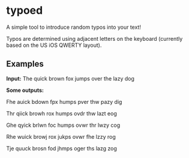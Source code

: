 # typoed

A simple tool to introduce random typos into your text!

Typos are determined using adjacent letters on the keyboard (currently based on the US iOS QWERTY layout).

## Examples

**Input:** The quick brown fox jumps over the lazy dog

**Some outputs:**

Fhe auick bdown fpx humps pver thw pazy dig

Thr qiick browh rox humps ovdr thw lazt eog

Ghe qyick brlwn foc humps ovwr thr lwzy cog

Rhe wuick browj rox jukps ovwr fhe lzzy rog

Tje quuck brosn fod jhmps oger ths lazg zog
